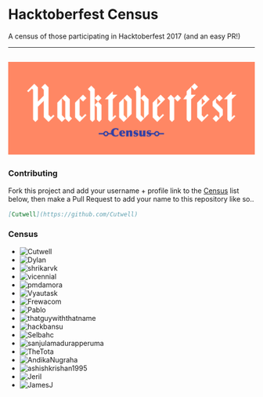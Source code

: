# Hacktoberfest Census

A census of those participating in Hacktoberfest 2017 (and an easy PR!)

---
![Hacktoberfest-Census](Hackcensus.png "Hacktoberfest-Census")
---

### Contributing
Fork this project and add your username + profile link to the [Census](https://github.com/Cutwell/Hacktoberfest-Census#census) list below, then make a Pull Request to add your name to this repository like so..
```markdown
[Cutwell](https://github.com/Cutwell)
```

### Census
 - ![Cutwell](https://github.com/Cutwell)
 - ![Dylan](https://github.com/dylanmaryk)
 - ![shrikarvk](https://github.com/shrikarvk)
 - ![vicennial](https://github.com/vicennial)
 - ![pmdamora](https://github.com/pmdamora)
 - ![Vyautask](https://github.com/vytautask)
 - ![Frewacom](https://github.com/Frewacom)
 - ![Pablo](https://github.com/pablo0910)
 - ![thatguywiththatname](https://github.com/thatguywiththatname)
 - ![hackbansu](https://github.com/hackbansu)
 - ![Selbahc](https://github.com/Selbahc)
 - ![sanjulamadurapperuma](https://github.com/sanjulamadurapperuma)
 - ![TheTota](https://github.com/TheTota)
 - ![AndikaNugraha](https://github.com/AndikaNugraha11)
 - ![ashishkrishan1995](https://github.com/ashishkrishan1995)
 - ![Jeril](https://github.com/jerilseb)
 - ![JamesJ](https://github.com/JamesJ)
